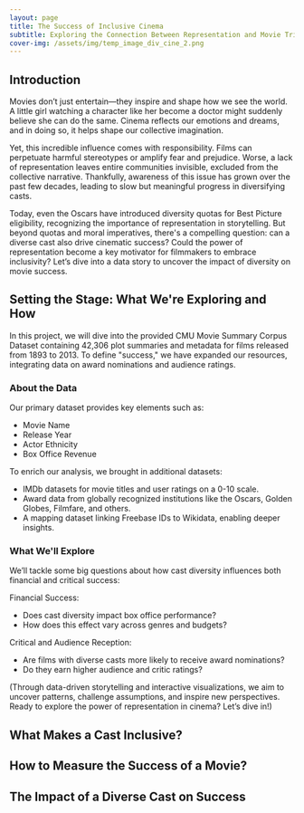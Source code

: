 ```yaml
---
layout: page
title: The Success of Inclusive Cinema
subtitle: Exploring the Connection Between Representation and Movie Triumph
cover-img: /assets/img/temp_image_div_cine_2.png
---
```


## Introduction

Movies don’t just entertain—they inspire and shape how we see the world. A little girl watching a character like her become a doctor might suddenly believe she can do the same. Cinema reflects our emotions and dreams, and in doing so, it helps shape our collective imagination.

Yet, this incredible influence comes with responsibility. Films can perpetuate harmful stereotypes or amplify fear and prejudice. Worse, a lack of representation leaves entire communities invisible, excluded from the collective narrative. Thankfully, awareness of this issue has grown over the past few decades, leading to slow but meaningful progress in diversifying casts.

Today, even the Oscars have introduced diversity quotas for Best Picture eligibility, recognizing the importance of representation in storytelling. But beyond quotas and moral imperatives, there's a compelling question: can a diverse cast also drive cinematic success? Could the power of representation become a key motivator for filmmakers to embrace inclusivity? Let’s dive into a data story to uncover the impact of diversity on movie success.

## Setting the Stage: What We're Exploring and How

In this project, we will dive into the provided CMU Movie Summary Corpus Dataset containing 42,306 plot summaries and metadata for films released from 1893 to 2013. To define "success," we have expanded our resources, integrating data on award nominations and audience ratings.

### About the Data

Our primary dataset provides key elements such as:

- Movie Name
- Release Year
- Actor Ethnicity
- Box Office Revenue

To enrich our analysis, we brought in additional datasets:

- IMDb datasets for movie titles and user ratings on a 0-10 scale.
- Award data from globally recognized institutions like the Oscars, Golden Globes, Filmfare, and others.
- A mapping dataset linking Freebase IDs to Wikidata, enabling deeper insights.

### What We'll Explore

We’ll tackle some big questions about how cast diversity influences both financial and critical success:

Financial Success:

- Does cast diversity impact box office performance?
- How does this effect vary across genres and budgets?

Critical and Audience Reception:

- Are films with diverse casts more likely to receive award nominations?
- Do they earn higher audience and critic ratings?

(Through data-driven storytelling and interactive visualizations, we aim to uncover patterns, challenge assumptions, and inspire new perspectives. Ready to explore the power of representation in cinema? Let’s dive in!)

## What Makes a Cast Inclusive?

## How to Measure the Success of a Movie?

## The Impact of a Diverse Cast on Success


